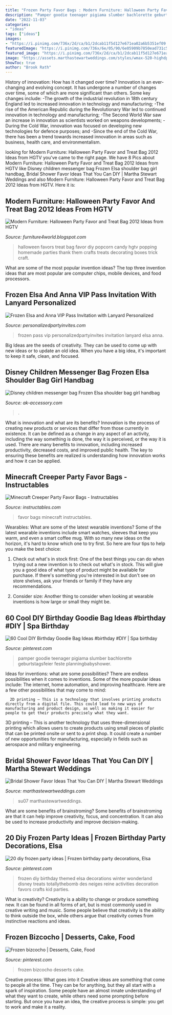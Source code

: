 ```yaml
---
title: "Frozen Party Favor Bags : Modern Furniture: Halloween Party Favor And Treat Bag 2012 Ideas From Hgtv"
description: "Pamper goodie teenager pigiama slumber bachlorette geburtstagsfeier feste planningbabyshower"
date: "2022-11-03"
categories:
- "ideas"
tags: ["ideas"]
images:
- "https://i.pinimg.com/736x/2d/ca/b1/2dcab11f5d127e671ea02a6b5351ef09.jpg"
featuredImage: "https://i.pinimg.com/736x/6e/05/90/6e05909b7850ead731c5678cacc722d2--frozen.jpg"
featured_image: "https://i.pinimg.com/736x/2d/ca/b1/2dcab11f5d127e671ea02a6b5351ef09.jpg"
image: "https://assets.marthastewartweddings.com/styles/wmax-520-highdpi/d52/diy-bridal-shower-favors-fabric-tied-candy-su07-0515/diy-bridal-shower-favors-fabric-tied-candy-su07-0515_vert.jpg?itok=xHmxdYIB"
ShowToc: true
author: "Brook Rath"
---
```



History of innovation: How has it changed over time?
Innovation is an ever-changing and evolving concept. It has undergone a number of changes over time, some of which are more significant than others. 
Some key changes include: 
-The growth of the industrial revolution in 18th century England led to increased innovation in technology and manufacturing; 
-The rise of the American Republic during the Revolutionary War led to continued innovation in technology and manufacturing; 
-The Second World War saw an increase in innovation as scientists worked on weapons developments; 
-During the Cold War, innovation was focused on developing new technologies for defence purposes; and 
-Since the end of the Cold War, there has been a trend towards increased innovation in areas such as business, health care, and environmentalism.

	

		
looking for Modern Furniture: Halloween Party Favor and Treat Bag 2012 Ideas from HGTV you've came to the right page. We have 8 Pics about Modern Furniture: Halloween Party Favor and Treat Bag 2012 Ideas from HGTV like Disney children messenger bag Frozen Elsa shoulder bag girl handbag, Bridal Shower Favor Ideas That You Can DIY | Martha Stewart Weddings and also Modern Furniture: Halloween Party Favor and Treat Bag 2012 Ideas from HGTV. Here it is:
		
    
## Modern Furniture: Halloween Party Favor And Treat Bag 2012 Ideas From HGTV

<img loading=lazy src="http://2.bp.blogspot.com/--7hshPn1dcY/UFAqn5SgA3I/AAAAAAAAIFc/-3YqPdqvXHw/s1600/Halloween-Party-Favor-Treat-Bag-2013-Ideas-14.jpg" onerror="this.onerror=null;this.src='https://tse1.mm.bing.net/th?id=OIP.ifgaSIDOv8vxRWAeSm3ppQHaJ7&amp;pid=15.1';" alt="Modern Furniture: Halloween Party Favor and Treat Bag 2012 Ideas from HGTV">

_Source: furniture4world.blogspot.com_

>halloween favors treat bag favor diy popcorn candy hgtv popping homemade parties thank them crafts treats decorating boxes trick craft. 

	

What are some of the most popular invention ideas?
The top three invention ideas that are most popular are computer chips, mobile devices, and food processors.

    
## Frozen Elsa And Anna VIP Pass Invitation With Lanyard Personalized

<img loading=lazy src="http://www.personalizedpartyinvites.com/shop/media/wysiwyg/product-design/Backgrounds/frozenvipprinting.jpg" onerror="this.onerror=null;this.src='https://tse2.mm.bing.net/th?id=OIP.1Pr8xN077Lm_5AiB34w2HQHaLG&amp;pid=15.1';" alt="Frozen Elsa and Anna VIP Pass Invitation with Lanyard Personalized">

_Source: personalizedpartyinvites.com_

>frozen pass vip personalizedpartyinvites invitation lanyard elsa anna. 

	

Big Ideas are the seeds of creativity. They can be used to come up with new ideas or to update an old idea. When you have a big idea, it's important to keep it safe, clean, and focused.

    
## Disney Children Messenger Bag Frozen Elsa Shoulder Bag Girl Handbag

<img loading=lazy src="https://images.51microshop.com/7131/product/detail/20200523/1590226075015_1.jpg" onerror="this.onerror=null;this.src='https://tse4.mm.bing.net/th?id=OIP.6k8CjW5J_x3v0bAfA40HeQHaHa&amp;pid=15.1';" alt="Disney children messenger bag Frozen Elsa shoulder bag girl handbag">

_Source: ak-accessory.com_

>. 

	

What is innovation and what are its benefits?
Innovation is the process of creating new products or services that differ from those currently in existence. It can be defined as a change in any aspect of an activity, including the way something is done, the way it is perceived, or the way it is used. 
There are many benefits to innovation, including increased productivity, decreased costs, and improved public health. The key to ensuring these benefits are realized is understanding how innovation works and how it can be applied.

    
## Minecraft Creeper Party Favor Bags - Instructables

<img loading=lazy src="https://cdn.instructables.com/ORIG/FCU/TJ9L/HR3EINUX/FCUTJ9LHR3EINUX.jpg?width=2100" onerror="this.onerror=null;this.src='https://tse4.mm.bing.net/th?id=OIP.hB8ZLqY3mxH8ndvT1tUnxwHaFj&amp;pid=15.1';" alt="Minecraft Creeper Party Favor Bags - Instructables">

_Source: instructables.com_

>favor bags minecraft instructables. 

	

Wearables: What are some of the latest wearable inventions?
Some of the latest wearable inventions include smart watches, sleeves that keep you warm, and even a smart coffee mug. With so many new ideas on the horizon, it's hard to know which one to try first. So here are four tips to help you make the best choice:
1. Check out what's in stock first: One of the best things you can do when trying out a new invention is to check out what's in stock. This will give you a good idea of what type of product might be available for purchase. If there's something you're interested in but don't see on store shelves, ask your friends or family if they have any recommendations.

2. Consider size: Another thing to consider when looking at wearable inventions is how large or small they might be.

    
## 60 Cool DIY Birthday Goodie Bag Ideas #birthday #DIY | Spa Birthday

<img loading=lazy src="https://i.pinimg.com/736x/2d/ca/b1/2dcab11f5d127e671ea02a6b5351ef09.jpg" onerror="this.onerror=null;this.src='https://tse1.mm.bing.net/th?id=OIP.OtVy0IE1mrmEHlAlzeEkoAHaKQ&amp;pid=15.1';" alt="60 Cool DIY Birthday Goodie Bag Ideas #birthday #DIY | Spa birthday">

_Source: pinterest.com_

>pamper goodie teenager pigiama slumber bachlorette geburtstagsfeier feste planningbabyshower. 

	

Ideas for inventions: what are some possibilities?
There are endless possibilities when it comes to inventions. Some of the more popular ideas include:
The internet, home automation, and improving healthcare. Here are a few other possibilities that may come to mind: 

      2D printing – This is a technology that involves printing products directly from a digital file. This could lead to new ways of manufacturing and product design, as well as making it easier for people to get their products precisely what they want.
3D printing – This is another technology that uses three-dimensional printing which allows users to create products using small pieces of plastic that can be printed onsite or sent to a print shop. It could create a number of new opportunities for manufacturing, especially in fields such as aerospace and military engineering.

    
## Bridal Shower Favor Ideas That You Can DIY | Martha Stewart Weddings

<img loading=lazy src="https://assets.marthastewartweddings.com/styles/wmax-520-highdpi/d52/diy-bridal-shower-favors-fabric-tied-candy-su07-0515/diy-bridal-shower-favors-fabric-tied-candy-su07-0515_vert.jpg?itok=xHmxdYIB" onerror="this.onerror=null;this.src='https://tse1.mm.bing.net/th?id=OIP.7SECYM0LPkTA0P5AGgQF-wHaJQ&amp;pid=15.1';" alt="Bridal Shower Favor Ideas That You Can DIY | Martha Stewart Weddings">

_Source: marthastewartweddings.com_

>su07 marthastewartweddings. 

	

What are some benefits of brainstroming?
Some benefits of brainstroming are that it can help improve creativity, focus, and concentration. It can also be used to increase productivity and improve decision-making.

    
## 20 Diy Frozen Party Ideas | Frozen Birthday Party Decorations, Elsa

<img loading=lazy src="https://i.pinimg.com/736x/4e/16/b4/4e16b424488980fdfe1396f5020b0acb.jpg" onerror="this.onerror=null;this.src='https://tse3.mm.bing.net/th?id=OIP.OBlFtlEuS1ahUM691kCT8gHaKl&amp;pid=15.1';" alt="20 diy frozen party ideas | Frozen birthday party decorations, Elsa">

_Source: pinterest.com_

>frozen diy birthday themed elsa decorations winter wonderland disney treats totallythebomb des neiges reine activities decoration favors crafts kid parties. 

	

What is creativity?
Creativity is a ability to change or produce something new. It can be found in all forms of art, but is most commonly used in creative writing and music. Some people believe that creativity is the ability to think outside the box, while others argue that creativity comes from instinctive reactions and ideas.

    
## Frozen Bizcocho | Desserts, Cake, Food

<img loading=lazy src="https://i.pinimg.com/736x/6e/05/90/6e05909b7850ead731c5678cacc722d2--frozen.jpg" onerror="this.onerror=null;this.src='https://tse3.mm.bing.net/th?id=OIP.x4PIk3dfNky0d8gV_XYYHgAAAA&amp;pid=15.1';" alt="Frozen bizcocho | Desserts, Cake, Food">

_Source: pinterest.com_

>frozen bizcocho desserts cake. 

	

Creative process: What goes into it
Creative ideas are something that come to people all the time. They can be for anything, but they all start with a spark of inspiration. Some people have an almost innate understanding of what they want to create, while others need some prompting before starting. But once you have an idea, the creative process is simple: you get to work and make it a reality.

